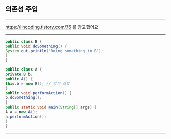 ## 의존성 주입
***

<https://lincoding.tistory.com/76> 를 참고했어요

***

```java
public class B {
public void doSomething() {
System.out.println("Doing something in B");
}
}

public class A {
private B b;
public A() {
this.b = new B(); // 강한 결합
}
public void performAction() {
b.doSomething();
}
public static void main(String[] args) {
A a = new A();
a.performAction();
}
}
```
***
